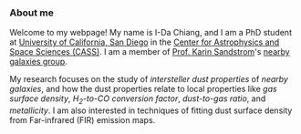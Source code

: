 ### About me
Welcome to my webpage! My name is I-Da Chiang, and I am a PhD student at [University of California, San Diego](https://ucsd.edu/) in the [Center for Astrophysics and Space Sciences (CASS)](http://cass.ucsd.edu/index.php/Main_Page). I am a member of [Prof. Karin Sandstrom](http://karinsandstrom.github.io/)'s [nearby galaxies group](https://nearbygalaxies.github.io/).

My research focuses on the study of *intersteller dust properties* of *nearby galaxies*, and how the dust properties relate to local properties like *gas surface density*, *H<sub>2</sub>-to-CO conversion factor*, *dust-to-gas ratio*, and *metallicity*. I am also interested in techniques of fitting dust surface density from Far-infrared (FIR) emission maps.
